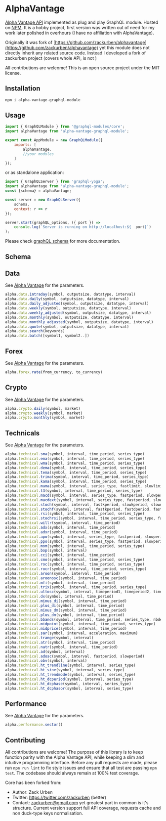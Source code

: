 # AlphaVantage

[Alpha Vantage API](https://www.alphavantage.co/documentation/) implemented as plug and play GraphQL module. Hosted on [NPM](https://www.npmjs.com/package/alpha-vantage-graphql-module). It is a hobby project, first version was written out of need for my work later polished in overhours (I have no affiliation with AlphaVantage).

Originally it was fork of [https://github.com/zackurben/alphavantage](https://github.com/zackurben/alphavantage) yet this module does not directly inherit any related source code. Instead I developed a fork of zackurben project (covers whole API, is not )



All contributions are welcome! This is an open source project under the MIT license.

## Installation
```bash
npm i alpha-vantage-graphql-module
```

## Usage

```javascript
import { GraphQLModule } from '@graphql-modules/core';
import alphaVantage from 'alpha-vantage-graphql-module';

export const AppModule = new GraphQLModule({
	imports: [
		alphaVantage,
		//your modules	
	]
});
```
or as standalone application:
```js
import { GraphQLServer } from 'graphql-yoga';
import alphaVantage from 'alpha-vantage-graphql-module';
const {schema} = alphaVantage;

const server = new GraphQLServer({
	schema,
	context: r => r
});

server.start(graphQL_options, ({ port }) =>
	console.log(`Server is running on http://localhost:${  port}`)
);
```

Please check [graphQL schema](src/schema.graphql) for more documentation.

## Schema



## Data

See [Alpha Vantage](https://www.alphavantage.co/documentation/#time-series-data) for the parameters.
```javascript
alpha.data.intraday(symbol, outputsize, datatype, interval)
alpha.data.daily(symbol, outputsize, datatype, interval)
alpha.data.daily_adjusted(symbol, outputsize, datatype, interval)
alpha.data.weekly(symbol, outputsize, datatype, interval)
alpha.data.weekly_adjusted(symbol, outputsize, datatype, interval)
alpha.data.monthly(symbol, outputsize, datatype, interval)
alpha.data.monthly_adjusted(symbol, outputsize, datatype, interval)
alpha.data.quote(symbol, outputsize, datatype, interval)
alpha.data.search(keywords)
alpha.data.batch([symbol1, symbol2..])
```

## Forex

See [Alpha Vantage](https://www.alphavantage.co/documentation/#fx) for the parameters.
```javascript
alpha.forex.rate(from_currency, to_currency)
```

## Crypto

See [Alpha Vantage](https://www.alphavantage.co/documentation/#digital-currency) for the parameters.
```javascript
alpha.crypto.daily(symbol, market)
alpha.crypto.weekly(symbol, market)
alpha.crypto.monthly(symbol, market)
```

## Technicals

See [Alpha Vantage](https://www.alphavantage.co/documentation/#technical-indicators) for the parameters.
```javascript
alpha.technical.sma(symbol, interval, time_period, series_type)
alpha.technical.ema(symbol, interval, time_period, series_type)
alpha.technical.wma(symbol, interval, time_period, series_type)
alpha.technical.dema(symbol, interval, time_period, series_type)
alpha.technical.tema(symbol, interval, time_period, series_type)
alpha.technical.trima(symbol, interval, time_period, series_type)
alpha.technical.kama(symbol, interval, time_period, series_type)
alpha.technical.mama(symbol, interval, series_type, fastlimit, slowlimit)
alpha.technical.t3(symbol, interval, time_period, series_type)
alpha.technical.macd(symbol, interval, series_type, fastperiod, slowperiod, signalperiod)
alpha.technical.macdext(symbol, interval, series_type, fastperiod, slowperiod, signalperiod, fastmatype, slowmatype, signalmatype)
alpha.technical.stoch(symbol, interval, fastkperiod, slowkperiod, slowdperiod, slowkmatype, slowdmatype)
alpha.technical.stochf(symbol, interval, fastkperiod, fastdperiod, fastdmatype)
alpha.technical.rsi(symbol, interval, time_period, series_type)
alpha.technical.stochrsi(symbol, interval, time_period, series_type, fastkperiod, slowdperiod, fastdmatype)
alpha.technical.willr(symbol, interval, time_period)
alpha.technical.adx(symbol, interval, time_period)
alpha.technical.adxr(symbol, interval, time_period)
alpha.technical.apo(symbol, interval, series_type, fastperiod, slowperiod, matype)
alpha.technical.ppo(symbol, interval, series_type, fastperiod, slowperiod, matype)
alpha.technical.mom(symbol, interval, time_period, series_type)
alpha.technical.bop(symbol, interval)
alpha.technical.cci(symbol, interval, time_period)
alpha.technical.cmo(symbol, interval, time_period, series_type)
alpha.technical.roc(symbol, interval, time_period, series_type)
alpha.technical.rocr(symbol, interval, time_period, series_type)
alpha.technical.aroon(symbol, interval, time_period)
alpha.technical.aroonosc(symbol, interval, time_period)
alpha.technical.mfi(symbol, interval, time_period)
alpha.technical.trix(symbol, interval, time_period, series_type)
alpha.technical.ultosc(symbol, interval, timeperiod1, timeperiod2, timeperiod3)
alpha.technical.dx(symbol, interval, time_period)
alpha.technical.minus_di(symbol, interval, time_period)
alpha.technical.plus_di(symbol, interval, time_period)
alpha.technical.minus_dm(symbol, interval, time_period)
alpha.technical.plus_dm(symbol, interval, time_period)
alpha.technical.bbands(symbol, interval, time_period, series_type, nbdevup, nbdevdn)
alpha.technical.midpoint(symbol, interval, time_period, series_type)
alpha.technical.midprice(symbol, interval, time_period)
alpha.technical.sar(symbol, interval, acceleration, maximum)
alpha.technical.trange(symbol, interval)
alpha.technical.atr(symbol, interval, time_period)
alpha.technical.natr(symbol, interval, time_period)
alpha.technical.ad(symbol, interval)
alpha.technical.adosc(symbol, interval, fastperiod, slowperiod)
alpha.technical.obv(symbol, interval)
alpha.technical.ht_trendline(symbol, interval, series_type)
alpha.technical.ht_sine(symbol, interval, series_type)
alpha.technical.ht_trendmode(symbol, interval, series_type)
alpha.technical.ht_dcperiod(symbol, interval, series_type)
alpha.technical.ht_dcphase(symbol, interval, series_type)
alpha.technical.ht_dcphasor(symbol, interval, series_type)
```

## Performance

See [Alpha Vantage](https://www.alphavantage.co/documentation/#sector-information) for the parameters.
```javascript
alpha.performance.sector()
```

## Contributing

All contributions are welcome! The purpose of this library is to keep function parity with the Alpha Vantage API, while keeping a slim and intuitive programming interface. Before any pull requests are made, please run `npm run lint` to fix style issues and ensure that all test are passing `npm test`. The codebase should always remain at 100% test coverage.

Core has been forked from:
  - Author: Zack Urben
  - Twitter: https://twitter.com/zackurben (better)
  - Contact: zackurben@gmail.com
yet greatest part in common is it's structure. Current version support full API coverage, requests cache and  non duck-type keys normalisation.